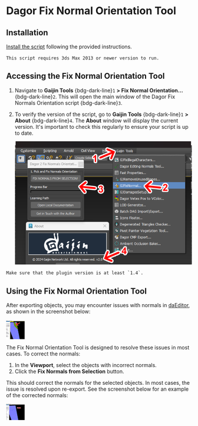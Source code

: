 # Dagor Fix Normal Orientation Tool

## Installation

[Install the script](installation.md) following the provided instructions.

```{important}
This script requires 3ds Max 2013 or newer version to run.
```

## Accessing the Fix Normal Orientation Tool

1. Navigate to **Gaijin Tools** {bdg-dark-line}`1` **> Fix Normal
   Orientation...** {bdg-dark-line}`2`. This will open the main window of the
   Dagor Fix Normals Orientation script {bdg-dark-line}`3`.

2. To verify the version of the script, go to **Gaijin Tools**
   {bdg-dark-line}`1` **> About** {bdg-dark-line}`4`. The **About** window will
   display the current version. It's important to check this regularly to ensure
   your script is up to date.

   <img src="_images/fix_normal_orient_01.png" alt="Fix Normal Orientation Tool" align="center">

```{note}
Make sure that the plugin version is at least `1.4`.
```

## Using the Fix Normal Orientation Tool

After exporting objects, you may encounter issues with normals in
[daEditor](../../../daeditor/daeditor/daeditor.md), as shown in the screenshot
below:

<img src="_images/fix_normal_orient_02.png" alt="Fix Normal Orientation Tool" align="center" width="50em">

The Fix Normal Orientation Tool is designed to resolve these issues in most
cases. To correct the normals:

1. In the **Viewport**, select the objects with incorrect normals.
2. Click the **Fix Normals from Selection** button.

This should correct the normals for the selected objects. In most cases, the
issue is resolved upon re-export. See the screenshot below for an example of the
corrected normals:

<img src="_images/fix_normal_orient_03.png" alt="Fix Normal Orientation Tool" align="center" width="50em">


